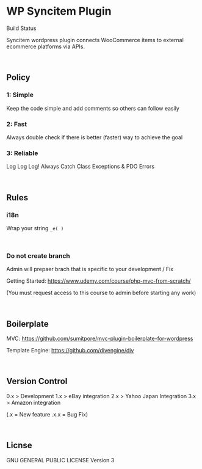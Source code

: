 WP Syncitem Plugin
==================

Build Status

Syncitem wordpress plugin connects WooCommerce items to external ecommerce platforms via APIs.

&nbsp;&nbsp;

Policy
------------

### 1: Simple

Keep the code simple and add comments so others can follow easily

### 2: Fast

Always double check if there is better (faster) way to achieve the goal

### 3: Reliable

Log Log Log! Always Catch Class Exceptions & PDO Errors

&nbsp;&nbsp;

Rules
----------------
### i18n 

Wrap your string ```_e( )```

&nbsp;&nbsp;

### Do not create branch

Admin will prepaer brach that is specific to your development / Fix


Getting Started:
https://www.udemy.com/course/php-mvc-from-scratch/

(You must request access to this course to admin before starting any work)

&nbsp;&nbsp;

Boilerplate
------------

MVC:
https://github.com/sumitpore/mvc-plugin-boilerplate-for-wordpress

Template Engine:
https://github.com/divengine/div

&nbsp;&nbsp;

Version Control
------------

0.x > Development
1.x > eBay integration
2.x > Yahoo Japan Integration
3.x > Amazon integration

(.x = New feature .x.x = Bug Fix)

&nbsp;&nbsp;

Licnse
------------

GNU GENERAL PUBLIC LICENSE Version 3

